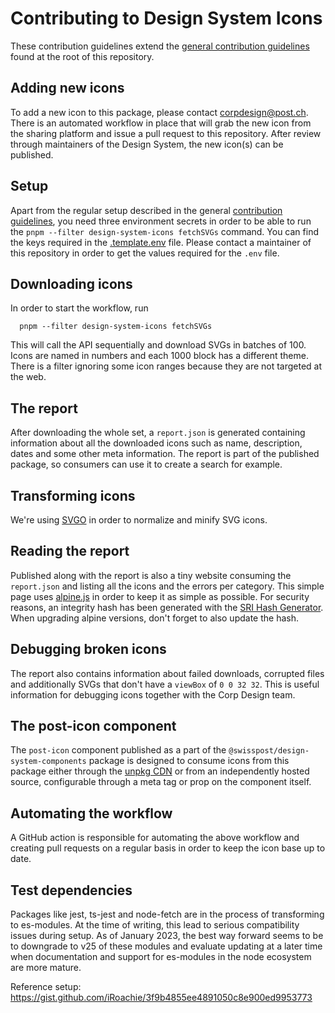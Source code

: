 # Contributing to Design System Icons

These contribution guidelines extend the [general contribution guidelines](../../CONTRIBUTING.md) found at the root of this repository.

## Adding new icons

To add a new icon to this package, please contact [corpdesign@post.ch](mailto:corpdesign@post.ch). There is an automated workflow in place that will grab the new icon from the sharing platform and issue a pull request to this repository. After review through maintainers of the Design System, the new icon(s) can be published.

## Setup

Apart from the regular setup described in the general [contribution guidelines](../../CONTRIBUTING.md), you need three environment secrets in order to be able to run the `pnpm --filter design-system-icons fetchSVGs` command. You can find the keys required in the [.template.env](./.template.env) file. Please contact a maintainer of this repository in order to get the values required for the `.env` file.

## Downloading icons

In order to start the workflow, run

```shell
  pnpm --filter design-system-icons fetchSVGs
```

This will call the API sequentially and download SVGs in batches of 100. Icons are named in numbers and each 1000 block has a different theme. There is a filter ignoring some icon ranges because they are not targeted at the web.

## The report

After downloading the whole set, a `report.json` is generated containing information about all the downloaded icons such as name, description, dates and some other meta information. The report is part of the published package, so consumers can use it to create a search for example.

## Transforming icons

We're using [SVGO]() in order to normalize and minify SVG icons.

## Reading the report

Published along with the report is also a tiny website consuming the `report.json` and listing all the icons and the errors per category. This simple page uses [alpine.js](https://alpinejs.dev/) in order to keep it as simple as possible. For security reasons, an integrity hash has been generated with the [SRI Hash Generator](https://www.srihash.org/). When upgrading alpine versions, don't forget to also update the hash.

## Debugging broken icons

The report also contains information about failed downloads, corrupted files and additionally SVGs that don't have a `viewBox` of `0 0 32 32`. This is useful information for debugging icons together with the Corp Design team.

## The post-icon component

The `post-icon` component published as a part of the `@swisspost/design-system-components` package is designed to consume icons from this package either through the [unpkg CDN](https://unpkg.com/) or from an independently hosted source, configurable through a meta tag or prop on the component itself.

## Automating the workflow

A GitHub action is responsible for automating the above workflow and creating pull requests on a regular basis in order to keep the icon base up to date.

## Test dependencies

Packages like jest, ts-jest and node-fetch are in the process of transforming to es-modules. At the time of writing, this lead to serious compatibility issues during setup. As of January 2023, the best way forward seems to be to downgrade to v25 of these modules and evaluate updating at a later time when documentation and support for es-modules in the node ecosystem are more mature.

Reference setup: https://gist.github.com/iRoachie/3f9b4855ee4891050c8e900ed9953773
